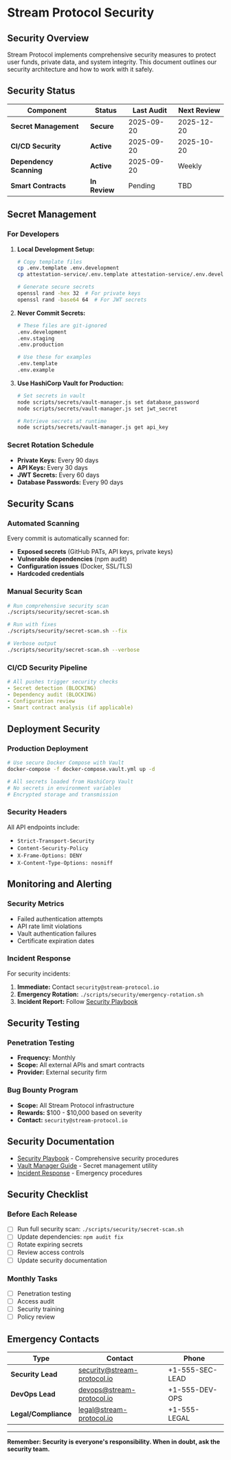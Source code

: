 # Stream Protocol Security

## **Security Overview**

Stream Protocol implements comprehensive security measures to protect user funds, private data, and system integrity. This document outlines our security architecture and how to work with it safely.

## **Security Status**

| **Component** | **Status** | **Last Audit** | **Next Review** |
|---------------|------------|----------------|-----------------|
| **Secret Management** | **Secure** | 2025-09-20 | 2025-12-20 |
| **CI/CD Security** | **Active** | 2025-09-20 | 2025-10-20 |
| **Dependency Scanning** | **Active** | 2025-09-20 | Weekly |
| **Smart Contracts** | **In Review** | Pending | TBD |

## **Secret Management**

### **For Developers**

1. **Local Development Setup:**
   ```bash
   # Copy template files
   cp .env.template .env.development
   cp attestation-service/.env.template attestation-service/.env.development

   # Generate secure secrets
   openssl rand -hex 32  # For private keys
   openssl rand -base64 64  # For JWT secrets
   ```

2. **Never Commit Secrets:**
   ```bash
   # These files are git-ignored
   .env.development
   .env.staging
   .env.production

   # Use these for examples
   .env.template
   .env.example
   ```

3. **Use HashiCorp Vault for Production:**
   ```bash
   # Set secrets in vault
   node scripts/secrets/vault-manager.js set database_password
   node scripts/secrets/vault-manager.js set jwt_secret

   # Retrieve secrets at runtime
   node scripts/secrets/vault-manager.js get api_key
   ```

### **Secret Rotation Schedule**

- **Private Keys:** Every 90 days
- **API Keys:** Every 30 days
- **JWT Secrets:** Every 60 days
- **Database Passwords:** Every 90 days

## **Security Scans**

### **Automated Scanning**

Every commit is automatically scanned for:

- **Exposed secrets** (GitHub PATs, API keys, private keys)
- **Vulnerable dependencies** (npm audit)
- **Configuration issues** (Docker, SSL/TLS)
- **Hardcoded credentials**

### **Manual Security Scan**

```bash
# Run comprehensive security scan
./scripts/security/secret-scan.sh

# Run with fixes
./scripts/security/secret-scan.sh --fix

# Verbose output
./scripts/security/secret-scan.sh --verbose
```

### **CI/CD Security Pipeline**

```yaml
# All pushes trigger security checks
- Secret detection (BLOCKING)
- Dependency audit (BLOCKING)
- Configuration review
- Smart contract analysis (if applicable)
```

## **Deployment Security**

### **Production Deployment**

```bash
# Use secure Docker Compose with Vault
docker-compose -f docker-compose.vault.yml up -d

# All secrets loaded from HashiCorp Vault
# No secrets in environment variables
# Encrypted storage and transmission
```

### **Security Headers**

All API endpoints include:

- `Strict-Transport-Security`
- `Content-Security-Policy`
- `X-Frame-Options: DENY`
- `X-Content-Type-Options: nosniff`

## **Monitoring and Alerting**

### **Security Metrics**

- Failed authentication attempts
- API rate limit violations
- Vault authentication failures
- Certificate expiration dates

### **Incident Response**

For security incidents:

1. **Immediate:** Contact `security@stream-protocol.io`
2. **Emergency Rotation:** `./scripts/security/emergency-rotation.sh`
3. **Incident Report:** Follow [Security Playbook](docs/SECURITY_PLAYBOOK.md)

## **Security Testing**

### **Penetration Testing**

- **Frequency:** Monthly
- **Scope:** All external APIs and smart contracts
- **Provider:** External security firm

### **Bug Bounty Program**

- **Scope:** All Stream Protocol infrastructure
- **Rewards:** $100 - $10,000 based on severity
- **Contact:** `security@stream-protocol.io`

## **Security Documentation**

- [Security Playbook](docs/SECURITY_PLAYBOOK.md) - Comprehensive security procedures
- [Vault Manager Guide](scripts/secrets/vault-manager.js) - Secret management utility
- [Incident Response](docs/SECURITY_PLAYBOOK.md#incident-response) - Emergency procedures

## **Security Checklist**

### **Before Each Release**

- [ ] Run full security scan: `./scripts/security/secret-scan.sh`
- [ ] Update dependencies: `npm audit fix`
- [ ] Rotate expiring secrets
- [ ] Review access controls
- [ ] Update security documentation

### **Monthly Tasks**

- [ ] Penetration testing
- [ ] Access audit
- [ ] Security training
- [ ] Policy review

## **Emergency Contacts**

| **Type** | **Contact** | **Phone** |
|----------|-------------|-----------|
| **Security Lead** | security@stream-protocol.io | +1-555-SEC-LEAD |
| **DevOps Lead** | devops@stream-protocol.io | +1-555-DEV-OPS |
| **Legal/Compliance** | legal@stream-protocol.io | +1-555-LEGAL |

---

**Remember: Security is everyone's responsibility. When in doubt, ask the security team.**